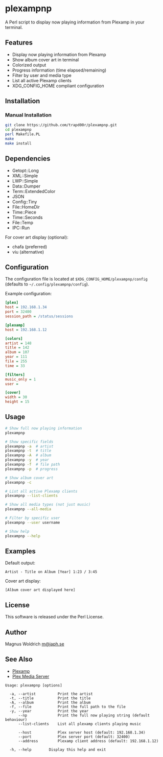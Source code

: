 # plexampnp

A Perl script to display now playing information from Plexamp in your terminal.

## Features

- Display now playing information from Plexamp
- Show album cover art in terminal
- Colorized output
- Progress information (time elapsed/remaining)
- Filter by user and media type
- List all active Plexamp clients
- XDG_CONFIG_HOME compliant configuration

## Installation

### Manual Installation

```bash
git clone https://github.com/trapd00r/plexampnp.git
cd plexampnp
perl Makefile.PL
make
make install
```

## Dependencies

- Getopt::Long
- XML::Simple
- LWP::Simple
- Data::Dumper
- Term::ExtendedColor
- JSON
- Config::Tiny
- File::HomeDir
- Time::Piece
- Time::Seconds
- File::Temp
- IPC::Run

For cover art display (optional):
- chafa (preferred)
- viu (alternative)

## Configuration

The configuration file is located at `$XDG_CONFIG_HOME/plexampnp/config` (defaults to `~/.config/plexampnp/config`).

Example configuration:
```ini
[plex]
host = 192.168.1.34
port = 32400
session_path = /status/sessions

[plexamp]
host = 192.168.1.12

[colors]
artist = 148
title = 142
album = 107
year = 111
file = 255
time = 33

[filters]
music_only = 1
user =

[cover]
width = 30
height = 15
```

## Usage

```bash
# Show full now playing information
plexampnp

# Show specific fields
plexampnp -a  # artist
plexampnp -t  # title
plexampnp -A  # album
plexampnp -y  # year
plexampnp -f  # file path
plexampnp -p  # progress

# Show album cover art
plexampnp -c

# List all active Plexamp clients
plexampnp --list-clients

# Show all media types (not just music)
plexampnp --all-media

# Filter by specific user
plexampnp --user username

# Show help
plexampnp --help
```

## Examples

Default output:
```
Artist - Title on Album [Year] 1:23 / 3:45
```

Cover art display:
```
[Album cover art displayed here]
```

## License

This software is released under the Perl License.

## Author

Magnus Woldrich <m@japh.se>

## See Also

- [Plexamp](https://plexamp.com/)
- [Plex Media Server](https://www.plex.tv/media-server-downloads/)

```
Usage: plexampnp [options]

  -a, --artist          Print the artist
  -t, --title           Print the title
  -A, --album           Print the album
  -f, --file            Print the full path to the file
  -y, --year            Print the year
      --np              Print the full now playing string (default behaviour)
      --list-clients    List all plexamp clients playing music

      --host            Plex server host (default: 192.168.1.34)
      --port            Plex server port (default: 32400)
      --address         Plexamp client address (default: 192.168.1.12)

  -h, --help        Display this help and exit

```
